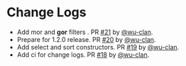 # Change Logs

* Add mor and __gor__ filters . PR [#21](https://github.com/fastapi-practices/sqlalchemy-crud-plus/pull/21) by [@wu-clan](https://github.com/wu-clan).
* Prepare for 1.2.0 release. PR [#20](https://github.com/fastapi-practices/sqlalchemy-crud-plus/pull/20) by [@wu-clan](https://github.com/wu-clan).
* Add select and sort constructors. PR [#19](https://github.com/fastapi-practices/sqlalchemy-crud-plus/pull/19) by [@wu-clan](https://github.com/wu-clan).
* Add ci for change logs. PR [#18](https://github.com/fastapi-practices/sqlalchemy-crud-plus/pull/18) by [@wu-clan](https://github.com/wu-clan).
